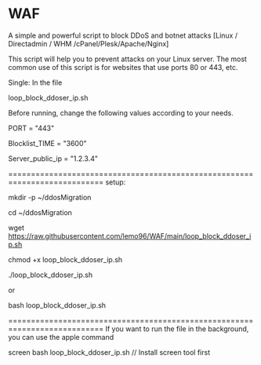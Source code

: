 # WAF
A simple and powerful script to block DDoS and botnet attacks [Linux / Directadmin / WHM /cPanel/Plesk/Apache/Nginx]

This script will help you to prevent attacks on your Linux server.
The most common use of this script is for websites that use ports 80 or 443, etc.

Single: In the file

loop_block_ddoser_ip.sh


Before running, change the following values according to your needs.

PORT = "443"

Blocklist_TIME = "3600"

Server_public_ip = "1.2.3.4"

===========================================================================
setup:


mkdir -p ~/ddosMigration

cd ~/ddosMigration

wget https://raw.githubusercontent.com/lemo96/WAF/main/loop_block_ddoser_ip.sh

chmod +x loop_block_ddoser_ip.sh

./loop_block_ddoser_ip.sh

or 

bash loop_block_ddoser_ip.sh

===========================================================================
If you want to run the file in the background, you can use the apple command

screen bash loop_block_ddoser_ip.sh // Install screen tool first
